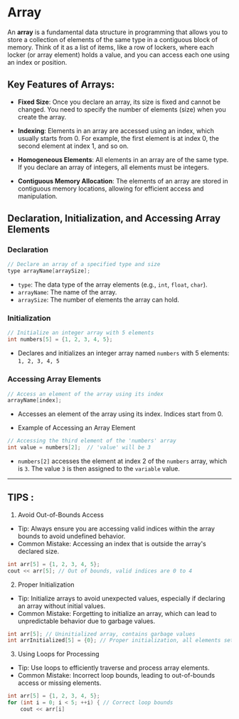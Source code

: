 # Array
An **array** is a fundamental data structure in programming that allows you to store a collection of elements of the same type in a contiguous block of memory. Think of it as a list of items, like a row of lockers, where each locker (or array element) holds a value, and you can access each one using an index or position.

## Key Features of Arrays:
- **Fixed Size**: Once you declare an array, its size is fixed and cannot be changed. You need to specify the number of elements (size) when you create the array.

- **Indexing**: Elements in an array are accessed using an index, which usually starts from 0. For example, the first element is at index 0, the second element at index 1, and so on.

- **Homogeneous Elements**: All elements in an array are of the same type. If you declare an array of integers, all elements must be integers.

- **Contiguous Memory Allocation**: The elements of an array are stored in contiguous memory locations, allowing for efficient access and manipulation.


## Declaration, Initialization, and Accessing Array Elements

### Declaration
```cpp
// Declare an array of a specified type and size
type arrayName[arraySize];
```
- `type`: The data type of the array elements (e.g., `int`, `float`, `char`).
- `arrayName`: The name of the array.
- `arraySize`: The number of elements the array can hold.

### Initialization
```cpp
// Initialize an integer array with 5 elements
int numbers[5] = {1, 2, 3, 4, 5};
```
- Declares and initializes an integer array named `numbers` with 5 elements: `1, 2, 3, 4, 5`

### Accessing Array Elements
```cpp
// Access an element of the array using its index
arrayName[index];
```
- Accesses an element of the array using its index. Indices start from 0.

- Example of Accessing an Array Element
```cpp
// Accessing the third element of the 'numbers' array
int value = numbers[2];  // 'value' will be 3
```
- `numbers[2]` accesses the element at index 2 of the `numbers` array, which is `3`. The value `3` is then assigned to the `variable` value.

---
## TIPS : 
1. Avoid Out-of-Bounds Access
- Tip: Always ensure you are accessing valid indices within the array bounds to avoid undefined behavior.
- Common Mistake: Accessing an index that is outside the array's declared size.

```cpp
int arr[5] = {1, 2, 3, 4, 5};
cout << arr[5]; // Out of bounds, valid indices are 0 to 4
```

2. Proper Initialization
- Tip: Initialize arrays to avoid unexpected values, especially if declaring an array without initial values.
- Common Mistake: Forgetting to initialize an array, which can lead to unpredictable behavior due to garbage values.

```cpp
int arr[5]; // Uninitialized array, contains garbage values
int arrInitialized[5] = {0}; // Proper initialization, all elements set to 0
```
3. Using Loops for Processing
- Tip: Use loops to efficiently traverse and process array elements.
- Common Mistake: Incorrect loop bounds, leading to out-of-bounds access or missing elements.

```cpp
int arr[5] = {1, 2, 3, 4, 5};
for (int i = 0; i < 5; ++i) { // Correct loop bounds
    cout << arr[i]
```
